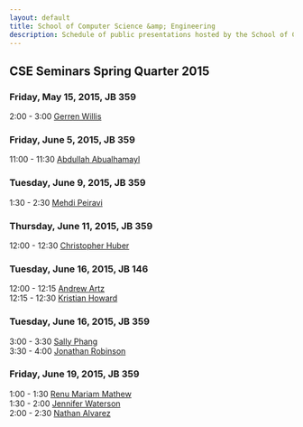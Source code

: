```yaml
---
layout: default
title: School of Computer Science &amp; Engineering
description: Schedule of public presentations hosted by the School of CSE.
---
```


## CSE Seminars __Spring Quarter 2015__

### Friday, May 15, 2015, JB 359

  2:00 -  3:00 [Gerren Willis](2015-spring/gerren-willis.pdf) <br>

### Friday, June 5, 2015, JB 359

 11:00 - 11:30 [Abdullah Abualhamayl](2015-spring/abdullah-abualhamayl.pdf) <br>

### Tuesday, June 9, 2015, JB 359

  1:30 -  2:30 [Mehdi Peiravi](2015-spring/mehdi-peiravi.pdf) <br>

### Thursday, June 11, 2015, JB 359

 12:00 - 12:30 [Christopher Huber](2015-spring/christopher-huber.pdf) <br>

### Tuesday, June 16, 2015, JB 146

 12:00 - 12:15 [Andrew Artz](2015-spring/andrew-artz.pdf) <br>
 12:15 - 12:30 [Kristian Howard](2015-spring/kristian-howard.pdf) <br>

### Tuesday, June 16, 2015, JB 359

  3:00 -  3:30 [Sally Phang](2015-spring/sally-phang.pdf) <br>
  3:30 -  4:00 [Jonathan Robinson](2015-spring/jonathan-robinson.pdf) <br>

### Friday, June 19, 2015, JB 359

  1:00 -  1:30 [Renu Mariam Mathew](2015-spring/renu-mariam-mathew.pdf) <br>
  1:30 -  2:00 [Jennifer Waterson](2015-spring/jennifer-waterson.pdf) <br>
  2:00 -  2:30 [Nathan Alvarez](2015-spring/nathan-alvarez.pdf) <br>

